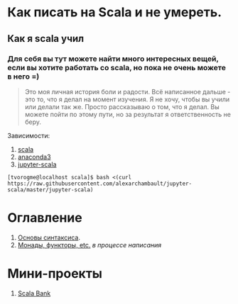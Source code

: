 # Как писать на Scala и не умереть.
## Как я scala учил 
### Для себя вы тут можете найти много интересных вещей, если вы хотите работать со scala, но пока не очень можете в него =)

> Это моя личная история боли и радости. Всё написанное дальше - это то, что я делал на момент изучения. Я не хочу, чтобы вы учили или делали так же. Просто рассказываю о том, что я делал. Вы можете пойти по этому пути, но за результат я ответственность не беру.

Зависимости:

1. [scala](https://www.scala-lang.org/)
2. [anaconda3](https://www.continuum.io/downloads)
3. [jupyter-scala](https://github.com/alexarchambault/jupyter-scala)
```
[tvorogme@localhost scala]$ bash <(curl https://raw.githubusercontent.com/alexarchambault/jupyter-scala/master/jupyter-scala)
```
# Оглавление
1. [Основы синтаксиса](https://github.com/tvorogme/scala/blob/master/basics.ipynb).
2. [Монады, функторы, etc.](https://github.com/tvorogme/scala/blob/master/monads.ipynb) *в процессе написания*
# Мини-проекты
1. [Scala Bank](https://github.com/tvorogme/scala/blob/master/little-projects/Bank.ipynb)

